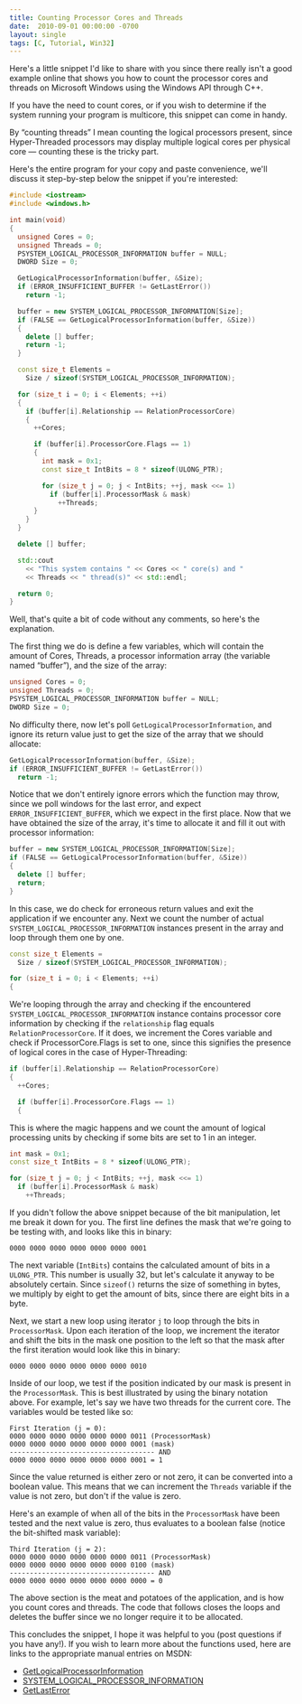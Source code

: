 ```yaml
---
title: Counting Processor Cores and Threads
date:  2010-09-01 00:00:00 -0700
layout: single
tags: [C, Tutorial, Win32]
---
```


Here's a little snippet I'd like to share with you since there really isn't a good example online that shows you how to count the processor cores and threads on Microsoft Windows using the Windows API through C++.

<!--more-->

If you have the need to count cores, or if you wish to determine if the system running your program is multicore, this snippet can come in handy.

By “counting threads” I mean counting the logical processors present, since Hyper-Threaded processors may display multiple logical cores per physical core — counting these is the tricky part.

Here's the entire program for your copy and paste convenience, we'll discuss it step-by-step below the snippet if you're interested:

```c++
#include <iostream>
#include <windows.h>

int main(void)
{
  unsigned Cores = 0;
  unsigned Threads = 0;
  PSYSTEM_LOGICAL_PROCESSOR_INFORMATION buffer = NULL;
  DWORD Size = 0;

  GetLogicalProcessorInformation(buffer, &Size);
  if (ERROR_INSUFFICIENT_BUFFER != GetLastError())
    return -1;

  buffer = new SYSTEM_LOGICAL_PROCESSOR_INFORMATION[Size];
  if (FALSE == GetLogicalProcessorInformation(buffer, &Size))
  {
    delete [] buffer;
    return -1;
  }

  const size_t Elements =
    Size / sizeof(SYSTEM_LOGICAL_PROCESSOR_INFORMATION);

  for (size_t i = 0; i < Elements; ++i)
  {
    if (buffer[i].Relationship == RelationProcessorCore)
    {
      ++Cores;

      if (buffer[i].ProcessorCore.Flags == 1)
      {
        int mask = 0x1;
        const size_t IntBits = 8 * sizeof(ULONG_PTR);

        for (size_t j = 0; j < IntBits; ++j, mask <<= 1)
          if (buffer[i].ProcessorMask & mask)
            ++Threads;
      }
    }
  }

  delete [] buffer;

  std::cout
    << "This system contains " << Cores << " core(s) and "
    << Threads << " thread(s)" << std::endl;

  return 0;
}
```

Well, that's quite a bit of code without any comments, so here's the explanation.

The first thing we do is define a few variables, which will contain the amount of Cores, Threads, a processor information array (the variable named “buffer”), and the size of the array:

```c++
unsigned Cores = 0;
unsigned Threads = 0;
PSYSTEM_LOGICAL_PROCESSOR_INFORMATION buffer = NULL;
DWORD Size = 0;
```

No difficulty there, now let's poll `GetLogicalProcessorInformation`, and ignore its return value just to get the size of the array that we should allocate:

```c++
GetLogicalProcessorInformation(buffer, &Size);
if (ERROR_INSUFFICIENT_BUFFER != GetLastError())
  return -1;
```

Notice that we don't entirely ignore errors which the function may throw, since we poll windows for the last error, and expect `ERROR_INSUFFICIENT_BUFFER`, which we expect in the first place. Now that we have obtained the size of the array, it's time to allocate it and fill it out with processor information:

```c++
buffer = new SYSTEM_LOGICAL_PROCESSOR_INFORMATION[Size];
if (FALSE == GetLogicalProcessorInformation(buffer, &Size))
{
  delete [] buffer;
  return;
}
```

In this case, we do check for erroneous return values and exit the application if we encounter any. Next we count the number of actual `SYSTEM_LOGICAL_PROCESSOR_INFORMATION` instances present in the array and loop through them one by one.

```c++
const size_t Elements =
  Size / sizeof(SYSTEM_LOGICAL_PROCESSOR_INFORMATION);

for (size_t i = 0; i < Elements; ++i)
{
```

We're looping through the array and checking if the encountered `SYSTEM_LOGICAL_PROCESSOR_INFORMATION` instance contains processor core information by checking if the `relationship` flag equals `RelationProcessorCore`. If it does, we increment the Cores variable and check if ProcessorCore.Flags is set to one, since this signifies the presence of logical cores in the case of Hyper-Threading:

```c++
if (buffer[i].Relationship == RelationProcessorCore)
{
  ++Cores;

  if (buffer[i].ProcessorCore.Flags == 1)
  {
```

This is where the magic happens and we count the amount of logical processing units by checking if some bits are set to 1 in an integer.

```c++
int mask = 0x1;
const size_t IntBits = 8 * sizeof(ULONG_PTR);

for (size_t j = 0; j < IntBits; ++j, mask <<= 1)
  if (buffer[i].ProcessorMask & mask)
    ++Threads;
```

If you didn't follow the above snippet because of the bit manipulation, let me break it down for you. The first line defines the mask that we're going to be testing with, and looks like this in binary:

```text
0000 0000 0000 0000 0000 0000 0001
```

The next variable (`IntBits`) contains the calculated amount of bits in a `ULONG_PTR`. This number is usually 32, but let's calculate it anyway to be absolutely certain. Since `sizeof()` returns the size of something in bytes, we multiply by eight to get the amount of bits, since there are eight bits in a byte.

Next, we start a new loop using iterator `j` to loop through the bits in `ProcessorMask`. Upon each iteration of the loop, we increment the iterator and shift the bits in the mask one position to the left so that the mask after the first iteration would look like this in binary:

```text
0000 0000 0000 0000 0000 0000 0010
```

Inside of our loop, we test if the position indicated by our mask is present in the `ProcessorMask`. This is best illustrated by using the binary notation above. For example, let's say we have two threads for the current core. The variables would be tested like so:

```text
First Iteration (j = 0):
0000 0000 0000 0000 0000 0000 0011 (ProcessorMask)
0000 0000 0000 0000 0000 0000 0001 (mask)
------------------------------------ AND
0000 0000 0000 0000 0000 0000 0001 = 1
```

Since the value returned is either zero or not zero, it can be converted into a boolean value. This means that we can increment the `Threads` variable if the value is not zero, but don't if the value is zero.

Here's an example of when all of the bits in the `ProcessorMask` have been tested and the next value is zero, thus evaluates to a boolean false (notice the bit-shifted mask variable):

```text
Third Iteration (j = 2):
0000 0000 0000 0000 0000 0000 0011 (ProcessorMask)
0000 0000 0000 0000 0000 0000 0100 (mask)
------------------------------------ AND
0000 0000 0000 0000 0000 0000 0000 = 0
```

The above section is the meat and potatoes of the application, and is how you count cores and threads. The code that follows closes the loops and deletes the buffer since we no longer require it to be allocated.

This concludes the snippet, I hope it was helpful to you (post questions if you have any!). If you wish to learn more about the functions used, here are links to the appropriate manual entries on MSDN:

* [GetLogicalProcessorInformation](https://web.archive.org/web/20101005084903/http://msdn.microsoft.com/en-us/library/ms683194.aspx)
* [SYSTEM_LOGICAL_PROCESSOR_INFORMATION](https://web.archive.org/web/20101005084903/http://msdn.microsoft.com/en-us/library/ms686694.aspx)
* [GetLastError](https://web.archive.org/web/20101005084903/http://msdn.microsoft.com/en-us/library/ms679360.aspx)
